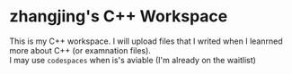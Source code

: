 # zhangjing's C++ Workspace
This is my C++ workspace. I will upload files that I writed when I leanrned more about C++ (or examnation files).\
I may use `codespaces` when is's aviable (I'm already on the waitlist)
